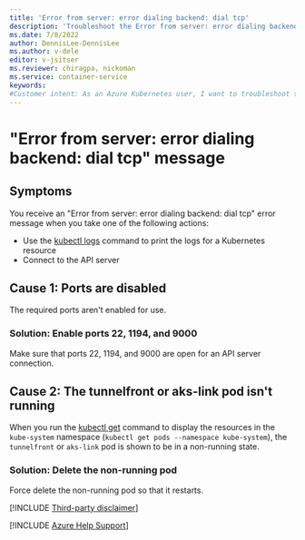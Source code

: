 ```yaml
---
title: 'Error from server: error dialing backend: dial tcp'
description: 'Troubleshoot the Error from server: error dialing backend: dial tcp error that blocks you from using kubectl logs or connecting to the API server.'
ms.date: 7/8/2022
author: DennisLee-DennisLee
ms.author: v-dele
editor: v-jsitser
ms.reviewer: chiragpa, nickoman
ms.service: container-service
keywords:
#Customer intent: As an Azure Kubernetes user, I want to troubleshoot the "Error from server: error dialing backend: dial tcp" error so that I can connect to the API server or use the `kubectl logs` command to get logs.
---
```

# "Error from server: error dialing backend: dial tcp" message

## Symptoms

You receive an "Error from server: error dialing backend: dial tcp" error message when you take one of the following actions:

- Use the [kubectl logs](https://kubernetes.io/docs/reference/generated/kubectl/kubectl-commands#logs) command to print the logs for a Kubernetes resource
- Connect to the API server

## Cause 1: Ports are disabled

The required ports aren't enabled for use.

### Solution: Enable ports 22, 1194, and 9000

Make sure that ports 22, 1194, and 9000 are open for an API server connection.

## Cause 2: The tunnelfront or aks-link pod isn't running

When you run the [kubectl get](https://kubernetes.io/docs/reference/generated/kubectl/kubectl-commands#get) command to display the resources in the `kube-system` namespace (`kubectl get pods --namespace kube-system`), the `tunnelfront` or `aks-link` pod is shown to be in a non-running state.

### Solution: Delete the non-running pod

Force delete the non-running pod so that it restarts.

[!INCLUDE [Third-party disclaimer](../../includes/third-party-disclaimer.md)]

[!INCLUDE [Azure Help Support](../../includes/azure-help-support.md)]
